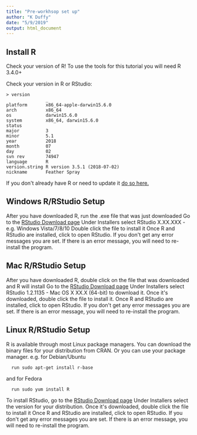 ```yaml
---
title: "Pre-workhsop set up"
author: "K Duffy"
date: "5/9/2019"
output: html_document
---
```

## Install R
Check your version of R!  To use the tools for this tutorial you will need R 3.4.0+

Check your version in R or RStudio:
```
> version
               _                           
platform       x86_64-apple-darwin15.6.0   
arch           x86_64                      
os             darwin15.6.0                
system         x86_64, darwin15.6.0        
status                                     
major          3                           
minor          5.1                         
year           2018                        
month          07                          
day            02                          
svn rev        74947                       
language       R                           
version.string R version 3.5.1 (2018-07-02)
nickname       Feather Spray  
```
If you don't already have R or need to update it [do so here.](https://cran.rstudio.com/)


## Windows R/RStudio Setup
After you have downloaded R, run the .exe file that was just downloaded
Go to the [RStudio Download page](https://www.rstudio.com/products/rstudio/download/#download)
Under Installers select RStudio X.XX.XXX - e.g. Windows Vista/7/8/10
Double click the file to install it
Once R and RStudio are installed, click to open RStudio. If you don't get any error messages you are set. If there is an error message, you will need to re-install the program.

## Mac R/RStudio Setup

After you have downloaded R, double click on the file that was downloaded and R will install
Go to the [RStudio Download page](https://www.rstudio.com/products/rstudio/download/#download)
Under Installers select RStudio 1.2.1135 - Mac OS X XX.X (64-bit) to download it.
Once it's downloaded, double click the file to install it.
Once R and RStudio are installed, click to open RStudio. If you don't get any error messages you are set. If there is an error message, you will need to re-install the program.

## Linux R/RStudio Setup
R is available through most Linux package managers. You can download the binary files for your distribution from CRAN. Or you can use your package manager.
e.g. for Debian/Ubuntu
```
  run sudo apt-get install r-base
```
and for Fedora
```
  run sudo yum install R
```

To install RStudio, go to the [RStudio Download page](https://www.rstudio.com/products/rstudio/download/#download)
Under Installers select the version for your distribution.
Once it's downloaded, double click the file to install it
Once R and RStudio are installed, click to open RStudio. If you don't get any error messages you are set. If there is an error message, you will need to re-install the program.
